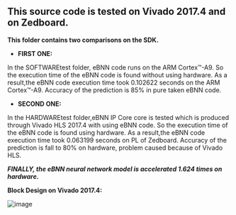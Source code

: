 ## **This source code is tested on Vivado 2017.4 and on Zedboard.**

**This folder contains two comparisons on the SDK.**

- **FIRST ONE:**

In the SOFTWAREtest folder, eBNN code runs on the ARM Cortex™-A9. 
So the execution time of the eBNN code is found without using hardware.
As a result,the eBNN code execution time took 0.102622 seconds on the ARM Cortex™-A9.
Accuracy of the prediction is 85% in pure taken eBNN code.

- **SECOND ONE:**

In the HARDWAREtest folder,eBNN IP Core core is tested which is produced through Vivado HLS 2017.4 with using eBNN code. 
So the execution time of the eBNN code is found using hardware.
As a result,the eBNN code execution time took 0.063199 seconds on PL of Zedboard.
Accuracy of the prediction is fall to 80% on hardware, problem caused because of Vivado HLS.


**_FINALLY, the eBNN neural network model is accelerated 1.624 times on hardware._**


**Block Design on Vivado 2017.4:**

![image](https://user-images.githubusercontent.com/77918562/124366750-a21e6380-dc5a-11eb-88fb-5a697238cfb8.png)

